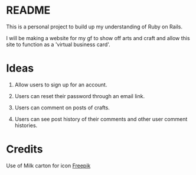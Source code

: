 # README

This is a personal project to build up my understanding of Ruby on Rails.

I will be making a website for my gf to show off arts and craft and allow this site to function as a 'virtual business card'.

# Ideas

1. Allow users to sign up for an account.

2. Users can reset their password through an email link.

3. Users can comment on posts of crafts.

4. Users can see post history of their comments and other user comment histories.

# Credits

Use of Milk carton for icon [Freepik]("https://www.flaticon.com/free-icon/milk-box_3500274?term=milk+carton&page=1&position=5&origin=search&related_id=3500274")